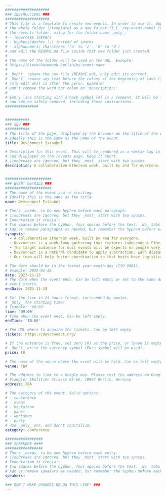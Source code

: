 ```yaml
---
####################
### INSTRUCTIONS ###
####################
# This file is a template to create new events. In order to use it, duplicate
# the whole folder (/template) as a new folder (I.E. /my-event-name) inside of
# the /events folder, using for the folder name _only_:
# - lowercase letters
# - hyphens/dashes (-) instead of spaces
# - alphanumeric characters ('a' to 'z', '0' to '9')
# and edit the README.md file inside that new folder just created.
#
# The name of the folder will be used on the URL. Example:
# https://blockchainweek.berlin/my-event-name
#
# _Don't_ rename the new file (README.md), only edit its content.
# _Don't_ remove any text before the colons at the beginning of each line,
# only edit what is after the colon. Example:
# Don't remove the word nor colon on 'description:'
#
# Every line starting with a hash symbol (#) is a comment. It will be ignored
# and can be safely removed, including these instructions.
###############


###########
### SEO ###
###########
# The title of the page, displayed by the browser on the title of the window.
# Ideally this is the same as the name of the event.
title: Devconnect Istanbul

# Description for this event. This will be rendered as a <meta> tag in the HTML,
# and displayed on the /events page. Keep it short.
# Linebreaks are ignored, but they _must_ start with two spaces.
description: A collaborative Ethereum week, built by and for everyone.


#####################
### EVENT DETAILS ###
#####################
# The name of the event you're creating.
# Ideally this is the same as the title.
name: Devconnect Istanbul

# There _needs_ to be one hyphen before each paragraph.
# Linebreaks are ignored, but they _must_ start with two spaces.
# Indentation is crucial:
# Two spaces before the hyphen, four spaces before the text. _No_ tabs allowed.
# Add or remove paragraphs as needed, but remember the hyphen before each entry.
synopsis:
  - A collaborative Ethereum week, built by and for everyone.
  - Devconnect is a week-long gathering that features independent Ethereum events, each with a unique focus. Unlike a usual conference, the goal is to facilitate the deep discussions and conversations that are needed to continue to improve Ethereum. 
  - The target audience for most events will be experts or people very interested in the specific domain of the event to enable in-depth understanding and discussions.
  - Devconnect is a natural candidate to apply subtraction. Each discussion during Devconnect will be hosted and curated by experts in those domains. 
  - Our team will help foster coordination so that hosts have logistical help, and assurance that there's minimal overlap of similar domains to avoid pulling participants in different directions.

# The date should be in the format year-month-day (ISO 8601).
# Example: 2018-02-28
date: 2023-11-13
# The date when the event ends. Can be left empty or set to the same day the
# event starts.
endDate: 2023-11-19

# Set the time in 24 hours format, surrounded by quotes.
# _Only_ the starting time!
# Example: '09:00'
time: '09:00'
# Time when the event ends. Can be left empty.
endTime: '18:00'

# The URL where to acquire the tickets. Can be left empty.
tickets: https://devconnect.org/

# If the entrance is free, set zero (0) as the price, or leave it empty.
# _Don't_ write the currency symbol (Euro symbol will be used).
price: €0

# The name of the venue where the event will be held. Can be left empty.
venue: TBA

# The address to link to a Google map. Please test the address on Google Maps.
# Example: Skalitzer Strasse 85-86, 10997 Berlin, Germany
address: TBA

# The category of the event. Valid options:
# - conference
# - event
# - hackathon
# - panel
# - workshop
# - party
# Use _only_ one, and don't capitalize.
category: conference

#################
### SPEAKERS ####
#################
# There _needs_ to be one hyphen before each entry.
# Linebreaks are ignored, but they _must_ start with two spaces.
# Indentation is crucial:
# Two spaces before the hyphen, four spaces before the text. _No_ tabs allowed.
# Add or remove speakers as needed, but remember the hyphen before each entry.
speakers:

### DON'T MAKE CHANGES BELOW THIS LINE! ###
---
```


<!-- ### DON'T MAKE CHANGES BELOW THIS LINE! ### -->

<Event-Content/>
